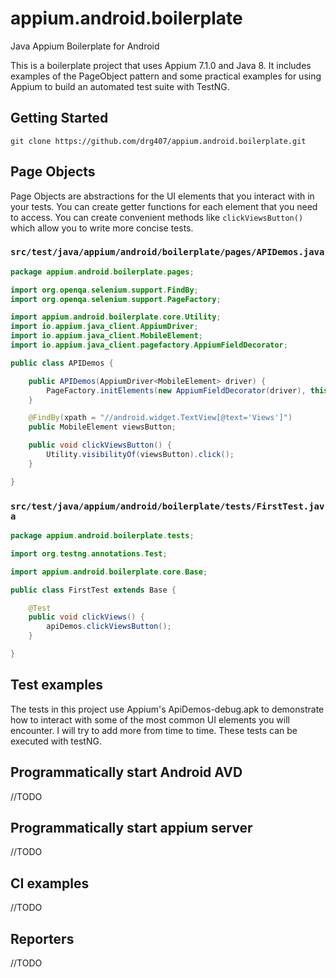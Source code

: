 # appium.android.boilerplate

Java Appium Boilerplate for Android

This is a boilerplate project that uses Appium 7.1.0 and Java 8. It includes examples of the PageObject pattern and some practical examples for using Appium to build an automated test suite with TestNG.

## Getting Started

```code
git clone https://github.com/drg407/appium.android.boilerplate.git
```

## Page Objects

Page Objects are abstractions for the UI elements that you interact with in your tests. You can create getter functions for each element that you need to access. You can create convenient methods like `clickViewsButton()` which allow you to write more concise tests.

### `src/test/java/appium/android/boilerplate/pages/APIDemos.java`

```java
package appium.android.boilerplate.pages;

import org.openqa.selenium.support.FindBy;
import org.openqa.selenium.support.PageFactory;

import appium.android.boilerplate.core.Utility;
import io.appium.java_client.AppiumDriver;
import io.appium.java_client.MobileElement;
import io.appium.java_client.pagefactory.AppiumFieldDecorator;

public class APIDemos {

    public APIDemos(AppiumDriver<MobileElement> driver) {
        PageFactory.initElements(new AppiumFieldDecorator(driver), this);
    }

    @FindBy(xpath = "//android.widget.TextView[@text='Views']")
    public MobileElement viewsButton;

    public void clickViewsButton() {
        Utility.visibilityOf(viewsButton).click();
    }

}
```

### `src/test/java/appium/android/boilerplate/tests/FirstTest.java`

```java
package appium.android.boilerplate.tests;

import org.testng.annotations.Test;

import appium.android.boilerplate.core.Base;

public class FirstTest extends Base {

    @Test
    public void clickViews() {
        apiDemos.clickViewsButton();
    }

}
```

## Test examples

The tests in this project use Appium's ApiDemos-debug.apk to demonstrate how to interact with some of the most common UI elements you will encounter. I will try to add more from time to time. These tests can be executed with testNG.

## Programmatically start Android AVD

//TODO

## Programmatically start appium server

//TODO

## CI examples

//TODO

## Reporters

//TODO
